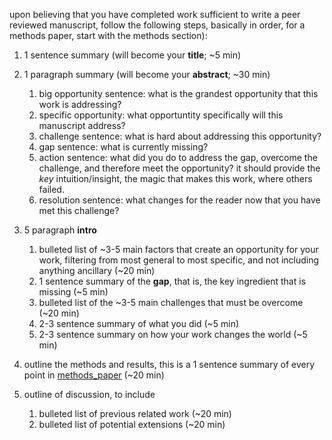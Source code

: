 upon believing that you have completed work sufficient to write a peer reviewed manuscript, follow the following steps, basically in order, for a methods paper, start with the methods section):

1. 1 sentence summary (will become your **title**;  ~5 min)
2. 1 paragraph summary (will become your **abstract**;  ~30 min)
    1. big opportunity sentence: what is the grandest opportunity that this work is addressing?
    1. specific opportunity: what opportuntity specifically will this manuscript address?
    2. challenge sentence: what is hard about addressing this opportunity?
    3. gap sentence: what is currently missing?
    3. action sentence: what did you do to address the gap, overcome the challenge, and therefore meet the opportunity? it should provide the *key* intuition/insight, the magic that makes this work, where others failed.
    4. resolution sentence: what changes for the reader now that you have met this
challenge? 

3. 5 paragraph **intro**
    1. bulleted list of  ~3-5 main factors that create an opportunity for your work, filtering from most general to most specific, and not including anything ancillary (~20 min) 
    4. 1 sentence summary of the **gap**, that is, the key ingredient that is missing (~5 min)
    4. bulleted list of the ~3-5 main challenges that must be overcome (~20 min)
    4. 2-3 sentence summary of what you did (~5 min)
    5. 2-3 sentence summary on how your work changes the world (~5 min)
4. outline the methods and results, this is a 1 sentence summary of every point  in [methods_paper](https://github.com/neurodata/checklists/blob/master/methods_paper.md) (~20 min)
5. outline of discussion, to include
    1. bulleted list of previous related work (~20 min)
    2. bulleted list of potential extensions (~20 min)
